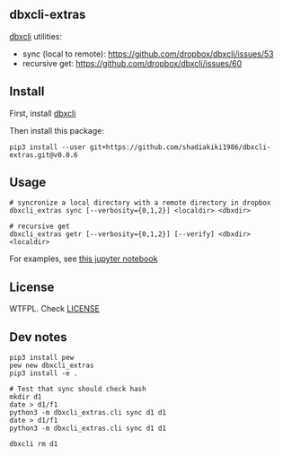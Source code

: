 ## dbxcli-extras

[dbxcli](https://github.com/dropbox/dbxcli/) utilities:

- sync (local to remote): https://github.com/dropbox/dbxcli/issues/53
- recursive get: https://github.com/dropbox/dbxcli/issues/60


## Install

First, install [dbxcli](https://github.com/dropbox/dbxcli/)

Then install this package:

```
pip3 install --user git+https://github.com/shadiakiki1986/dbxcli-extras.git@v0.0.6
```

## Usage

```
# syncronize a local directory with a remote directory in dropbox
dbxcli_extras sync [--verbosity={0,1,2}] <localdir> <dbxdir>

# recursive get
dbxcli_extras getr [--verbosity={0,1,2}] [--verify] <dbxdir> <localdir>
```

For examples, see [this jupyter notebook](https://gist.github.com/shadiakiki1986/7c478d451a4221d464d7bcfd5fc6a914)


## License

WTFPL. Check [LICENSE](LICENSE)


## Dev notes

```
pip3 install pew
pew new dbxcli_extras
pip3 install -e .

# Test that sync should check hash
mkdir d1
date > d1/f1
python3 -m dbxcli_extras.cli sync d1 d1
date > d1/f1
python3 -m dbxcli_extras.cli sync d1 d1

dbxcli rm d1
```
